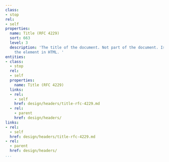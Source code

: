 ```yaml
---
class:
- stop
rel:
- self
properties:
  name: Title (RFC 4229)
  sort: 663
  level: 3
  description: 'The title of the document. Not part of the document. Isomorphic with
    the element in HTML. '
entities:
- class:
  - stop
  rel:
  - self
  properties:
    name: Title (RFC 4229)
  links:
  - rel:
    - self
    href: design/headers/title-rfc-4229.md
  - rel:
    - parent
    href: design/headers/
links:
- rel:
  - self
  href: design/headers/title-rfc-4229.md
- rel:
  - parent
  href: design/headers/
...
```

